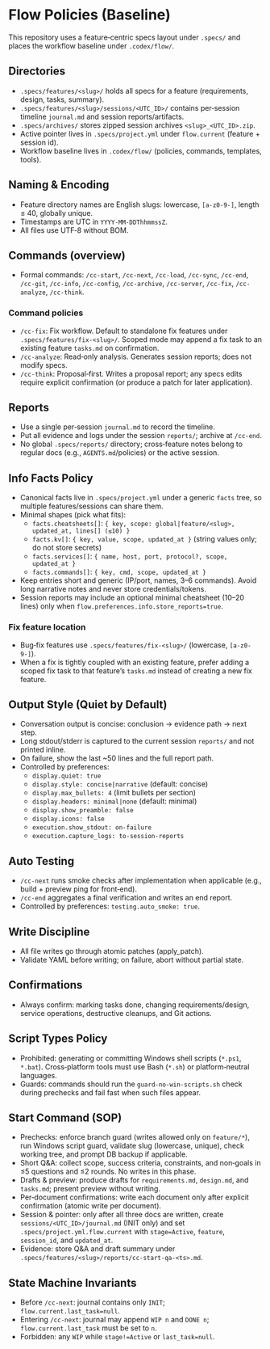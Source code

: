 # Flow Policies (Baseline)

This repository uses a feature‑centric specs layout under `.specs/` and places the workflow baseline under `.codex/flow/`.

## Directories
- `.specs/features/<slug>/` holds all specs for a feature (requirements, design, tasks, summary).
- `.specs/features/<slug>/sessions/<UTC_ID>/` contains per‑session timeline `journal.md` and session reports/artifacts.
- `.specs/archives/` stores zipped session archives `<slug>_<UTC_ID>.zip`.
- Active pointer lives in `.specs/project.yml` under `flow.current` (feature + session id).
- Workflow baseline lives in `.codex/flow/` (policies, commands, templates, tools).

## Naming & Encoding
- Feature directory names are English slugs: lowercase, `[a-z0-9-]`, length ≤ 40, globally unique.
- Timestamps are UTC in `YYYY-MM-DDThhmmssZ`.
- All files use UTF‑8 without BOM.

## Commands (overview)
- Formal commands: `/cc-start`, `/cc-next`, `/cc-load`, `/cc-sync`, `/cc-end`, `/cc-git`, `/cc-info`, `/cc-config`, `/cc-archive`, `/cc-server`, `/cc-fix`, `/cc-analyze`, `/cc-think`.

### Command policies
- `/cc-fix`: Fix workflow. Default to standalone fix features under `.specs/features/fix-<slug>/`. Scoped mode may append a fix task to an existing feature `tasks.md` on confirmation.
- `/cc-analyze`: Read‑only analysis. Generates session reports; does not modify specs.
- `/cc-think`: Proposal‑first. Writes a proposal report; any specs edits require explicit confirmation (or produce a patch for later application).

## Reports
- Use a single per‑session `journal.md` to record the timeline.
- Put all evidence and logs under the session `reports/`; archive at `/cc-end`.
- No global `.specs/reports/` directory; cross‑feature notes belong to regular docs (e.g., `AGENTS.md`/policies) or the active session.

## Info Facts Policy
- Canonical facts live in `.specs/project.yml` under a generic `facts` tree, so multiple features/sessions can share them.
- Minimal shapes (pick what fits):
  - `facts.cheatsheets[]`: `{ key, scope: global|feature/<slug>, updated_at, lines[] (≤10) }`
  - `facts.kv[]`: `{ key, value, scope, updated_at }` (string values only; do not store secrets)
  - `facts.services[]`: `{ name, host, port, protocol?, scope, updated_at }`
  - `facts.commands[]`: `{ key, cmd, scope, updated_at }`
- Keep entries short and generic (IP/port, names, 3–6 commands). Avoid long narrative notes and never store credentials/tokens.
- Session reports may include an optional minimal cheatsheet (10–20 lines) only when `flow.preferences.info.store_reports=true`.

### Fix feature location
- Bug‑fix features use `.specs/features/fix-<slug>/` (lowercase, `[a-z0-9-]`).
- When a fix is tightly coupled with an existing feature, prefer adding a scoped fix task to that feature’s `tasks.md` instead of creating a new fix feature.

## Output Style (Quiet by Default)
- Conversation output is concise: conclusion → evidence path → next step.
- Long stdout/stderr is captured to the current session `reports/` and not printed inline.
- On failure, show the last ~50 lines and the full report path.
- Controlled by preferences:
  - `display.quiet: true`
  - `display.style: concise|narrative` (default: concise)
  - `display.max_bullets: 4` (limit bullets per section)
  - `display.headers: minimal|none` (default: minimal)
  - `display.show_preamble: false`
  - `display.icons: false`
  - `execution.show_stdout: on-failure`
  - `execution.capture_logs: to-session-reports`

## Auto Testing
- `/cc-next` runs smoke checks after implementation when applicable (e.g., build + preview ping for front‑end).
- `/cc-end` aggregates a final verification and writes an end report.
- Controlled by preferences: `testing.auto_smoke: true`.

## Write Discipline
- All file writes go through atomic patches (apply_patch).
- Validate YAML before writing; on failure, abort without partial state.

## Confirmations
- Always confirm: marking tasks done, changing requirements/design, service operations, destructive cleanups, and Git actions.

## Script Types Policy
- Prohibited: generating or committing Windows shell scripts (`*.ps1`, `*.bat`). Cross‑platform tools must use Bash (`*.sh`) or platform‑neutral languages.
- Guards: commands should run the `guard-no-win-scripts.sh` check during prechecks and fail fast when such files appear.

## Start Command (SOP)
- Prechecks: enforce branch guard (writes allowed only on `feature/*`), run Windows script guard, validate slug (lowercase, unique), check working tree, and prompt DB backup if applicable.
- Short Q&A: collect scope, success criteria, constraints, and non‑goals in ≤5 questions and ≤2 rounds. No writes in this phase.
- Drafts & preview: produce drafts for `requirements.md`, `design.md`, and `tasks.md`; present preview without writing.
- Per‑document confirmations: write each document only after explicit confirmation (atomic write per document).
- Session & pointer: only after all three docs are written, create `sessions/<UTC_ID>/journal.md` (INIT only) and set `.specs/project.yml.flow.current` with `stage=Active`, `feature`, `session_id`, and `updated_at`.
- Evidence: store Q&A and draft summary under `.specs/features/<slug>/reports/cc-start-qa-<ts>.md`.

## State Machine Invariants
- Before `/cc-next`: journal contains only `INIT`; `flow.current.last_task=null`.
- Entering `/cc-next`: journal may append `WIP n` and `DONE n`; `flow.current.last_task` must be set to `n`.
- Forbidden: any `WIP` while `stage!=Active` or `last_task=null`.
